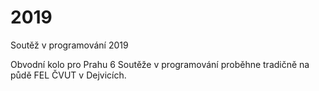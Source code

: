 # 2019
Soutěž v programování 2019

Obvodní kolo pro Prahu 6 Soutěže v programování proběhne tradičně na půdě FEL ČVUT v Dejvicích.
